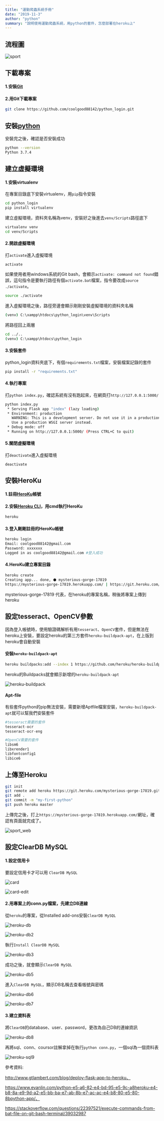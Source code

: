 ```yaml
---
title: "運動爬蟲系統手冊"
date: "2019-11-3"
author: "python"
summary: "說明使用運動爬蟲系統，用python的套件，怎麼部署在heroku上"
---
```


## 流程圖

![sport](https://raw.githubusercontent.com/coolgood88142/markdown_note/master/assets/images/sport.PNG)



## 下載專案

#### 1.安裝[Git](https://git-scm.com/downloads)

#### 2.用Git下載專案

```bash
git clone https://github.com/coolgood88142/python_login.git
```



## 安裝[python](https://www.python.org/downloads/)

安裝完之後，確認是否安裝成功

```bash
python --version
Python 3.7.4
```



## 建立虛擬環境

#### 1.安裝virtualenv

在專案目錄底下安裝virtualenv，用`pip`指令安裝

```bash
cd python_login
pip install virtualenv
```

建立虛擬環境，資料夾名稱為venv，安裝好之後進去`venv/Scripts`路徑底下

```bash
virtualenv venv
cd venv/Scripts
```



#### 2.開啟虛擬環境

打`activate`進入虛擬環境

```
activate
```

如果使用者用windows系統的Git bash，會顯示`activate: command not found`錯誤，這句指令是要執行路徑有個`activate.bat`檔案，指令要改成`source ./activate`。

```bash
source ./activate
```

進入虛擬環境之後，路徑旁邊會顯示剛剛安裝虛擬環境的資料夾名稱

```bash
(venv) C:\xampp\htdocs\python_login\venv\Scripts
```

將路徑回上兩層

```bash
cd ../..
(venv) C:\xampp\htdocs\python_login
```



#### 3.安裝套件

python_login資料夾底下，有個`requirements.txt`檔案，安裝檔案記錄的套件

```bash
pip install -r "requirements.txt"
```



#### 4.執行專案

打`python index.py`，確認系統有沒有跑起來，在網頁打`http://127.0.0.1:5000/`

```bash
python index.py
 * Serving Flask app "index" (lazy loading)
 * Environment: production
   WARNING: This is a development server. Do not use it in a production deployment.
   Use a production WSGI server instead.
 * Debug mode: off
 * Running on http://127.0.0.1:5000/ (Press CTRL+C to quit)
```



#### 5.關閉虛擬環境

打`deactivate`進入虛擬環境

```
deactivate
```



## 安裝HeroKu

#### 1.註冊[HeroKu](<https://id.heroku.com/login>)帳號

#### 2.安裝[Heroku CLI](https://devcenter.heroku.com/articles/heroku-cli#windows)，用cmd執行HeroKu

```bash
heroku
```



#### 3.登入剛剛註冊的HeroKu帳號

```bash
heroku login
Email: coolgood88142@gmail.com
Password: xxxxxxx
Logged in as coolgood88142@gmail.com #登入成功
```



#### 4.HeroKu建立專案目錄
```bash
heroku create
Creating app... done, ⬢ mysterious-gorge-17819
https://mysterious-gorge-17819.herokuapp.com/ | https://git.heroku.com/mysterious-gorge-17819.git
```

 mysterious-gorge-17819 代表，在heroku的專案名稱，稍後將專案上傳到heroku



## 設定tesseract、OpenCV參數

因為登入帳號時，使用驗證碼解析有用`tesseract`、`OpenCV`套件，但是無法在heroku上安裝，要設定heroku的第三方套件`heroku-buildpack-apt`，在上版到heroku會自動安裝

#### 安裝`heroku-buildpack-apt`

```bash
heroku buildpacks:add --index 1 https://github.com/heroku/heroku-buildpack-apt
```

heroku的Buildpacks就會顯示新增的`heroku-buildpack-apt`

![heroku-buildpack](https://raw.githubusercontent.com/coolgood88142/markdown_note/master/assets/images/heroku-buildpack.png)



#### Apt-file

有些套件python的pip無法安裝，需要新增Aptfile檔案安裝，`heroku-buildpack-apt`就可以幫我們安裝套件

```python
#tesseract需要的套件
tesseract-ocr
tesseract-ocr-eng

#OpenCV需要的套件
libsm6
libxrender1
libfontconfig1
libice6
```



## 上傳至Heroku

```bash
git init
git remote add heroku https://git.heroku.com/mysterious-gorge-17819.git
git add .
git commit -m "my-first-python"
git push heroku master
```

上傳完之後，打上`https://mysterious-gorge-17819.herokuapp.com/`網址，確認有頁面就完成了。

![sport_web](https://raw.githubusercontent.com/coolgood88142/markdown_note/master/assets/images/sport_web.PNG)



## 設定ClearDB MySQL

#### 1.設定信用卡

要設定信用卡才可以用 `ClearDB MySQL`

![card](https://raw.githubusercontent.com/coolgood88142/markdown_note/master/assets/images/card.PNG)



![card-edit](https://raw.githubusercontent.com/coolgood88142/markdown_note/master/assets/images/card-edit.PNG)



#### 2.用專案上的conn.py檔案，先建立DB連線

從`heroku`的專案，從Installed add-ons安裝`ClearDB MySQL`

![heroku-db](https://raw.githubusercontent.com/coolgood88142/markdown_note/master/assets/images/heroku-db.PNG)

![heroku-db2](https://raw.githubusercontent.com/coolgood88142/markdown_note/master/assets/images/heroku-db2.PNG)



執行`Install ClearDB MySQL`

![heroku-db3](https://raw.githubusercontent.com/coolgood88142/markdown_note/master/assets/images/heroku-db3.PNG)



成功之後，就會顯示`ClearDB MySQL`

![heroku-db5](https://raw.githubusercontent.com/coolgood88142/markdown_note/master/assets/images/heroku-db5.PNG)



進入`ClearDB MySQL`，顯示DB名稱去查看帳號與密碼

![heroku-db6](https://raw.githubusercontent.com/coolgood88142/markdown_note/master/assets/images/heroku-db6.PNG)

![heroku-db7](https://raw.githubusercontent.com/coolgood88142/markdown_note/master/assets/images/heroku-db7.PNG)



#### 3.建立資料表

將`ClearDB`的database、user、password，更改為自己DB的連線資訊

![heroku-db8](https://raw.githubusercontent.com/coolgood88142/markdown_note/master/assets/images/heroku-db8.PNG)

再將sql、conn、coursor註解拿掉在執行`python conn.py`，一個sql為一個資料表

![heroku-sql9](https://raw.githubusercontent.com/coolgood88142/markdown_note/master/assets/images/heroku-sql9.png)



參考資料:

http://www.gtlambert.com/blog/deploy-flask-app-to-heroku、

https://www.evanlin.com/python-e5-a6-82-e4-bd-95-e5-9c-a8heroku-e4-b8-8a-e9-9d-a2-e5-bb-ba-e7-ab-8b-e7-ac-ac-e4-b8-80-e5-80-8bpython-app/、

https://stackoverflow.com/questions/22397521/execute-commands-from-bat-file-on-git-bash-terminal/39032987